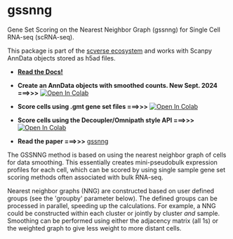 # gssnng
Gene Set Scoring on the Nearest Neighbor Graph (gssnng) for Single Cell RNA-seq (scRNA-seq).


This package is part of the [scverse ecosystem](https://scverse.org/packages/#ecosystem) and works with Scanpy AnnData objects stored as h5ad files.

  *  **[Read the Docs!](https://gssnng.readthedocs.io/en/latest/)**

  * **Create an AnnData objects with smoothed counts. New Sept. 2024 ===>>>**  [![Open In Colab](https://colab.research.google.com/assets/colab-badge.svg)](https://colab.research.google.com/github/IlyaLab/gssnng/blob/main/notebooks/gssnng_data_smoothing.ipynb)

  * **Score cells using .gmt gene set files ===>>>**  [![Open In Colab](https://colab.research.google.com/assets/colab-badge.svg)](https://colab.research.google.com/github/IlyaLab/gssnng/blob/main/notebooks/gssnng_quick_start.ipynb)

  * **Score cells using the Decoupler/Omnipath style API ===>>>** [![Open In Colab](https://colab.research.google.com/assets/colab-badge.svg)](https://colab.research.google.com/github/IlyaLab/gssnng/blob/main/notebooks/Scoring_PBMC_data_with_the_GSSNNG_decoupleR_API.ipynb)

  * **Read the paper ===>>>** [gssnng](https://academic.oup.com/bioinformaticsadvances/article/3/1/vbad150/7321111?login=false)

The GSSNNG method is based on using the nearest neighbor graph of cells for data smoothing. This essentially creates 
mini-pseudobulk expression profiles for each cell, which can be scored by using single sample gene set scoring 
methods often associated with bulk RNA-seq. 

Nearest neighbor graphs (NNG) are constructed based on user defined groups (see the 'groupby' parameter below). 
The defined groups can be processed in parallel, speeding up the calculations. For example, a NNG could be 
constructed within each cluster or jointly by cluster *and* sample. Smoothing can be performed using either the 
adjacency matrix (all 1s) or the weighted graph to give less weight to more distant cells.
